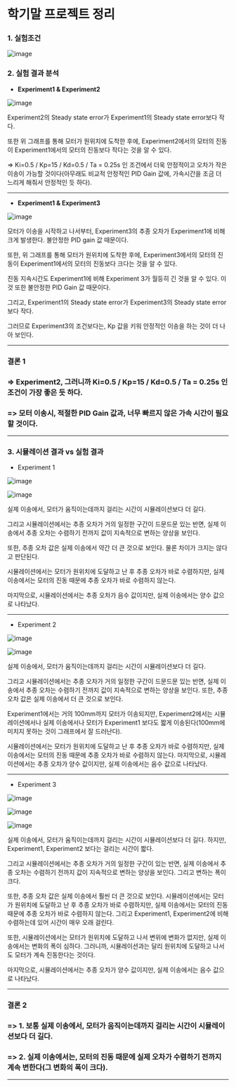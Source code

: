 # 학기말 프로젝트 정리

### 1. 실험조건
![image](https://user-images.githubusercontent.com/108641325/205651220-c538f950-54aa-44fc-9d3c-a847421e30cc.png)



### 2. 실험 결과 분석

- **Experiment1 & Experiment2**

![image](https://user-images.githubusercontent.com/108641325/205651922-7400d91d-4e35-4fd6-93df-9f40d083eece.png)

Experiment2의 Steady state error가 Experiment1의 Steady state error보다 작다. 

또한 위 그래프를 통해 모터가 원위치에 도착한 후에, Experiment2에서의 모터의 진동이 Experiment1에서의 모터의 진동보다 작다는 것을 알 수 있다. 

=> Ki=0.5 / Kp=15 / Kd=0.5 / Ta = 0.25s 인 조건에서 더욱 안정적이고 오차가 작은 이송이 가능할 것이다(아무래도 비교적 안정적인 PID Gain 값에, 가속시간을 조금 더 느리게 
해줘서 안정적인 듯 하다).

---

- **Experiment1 & Experiment3**

![image](https://user-images.githubusercontent.com/108641325/205652480-8b2199e1-9119-49eb-9d97-2f761b5983a0.png)

모터가 이송을 시작하고 나서부터, Experiment3의 추종 오차가 Experiment1에 비해 크게 발생한다. 불안정한 PID gain 값 때문이다. 

또한, 위 그래프를 통해 모터가 원위치에 도착한 후에, Experiment3에서의 모터의 진동이 Experiment1에서의 모터의 진동보다 크다는 것을 알 수 있다. 

진동 지속시간도 Experiment1에 비해 Experiment 3가 월등히 긴 것을 알 수 있다. 이것 또한 불안정한 PID Gain 값 때문이다. 

그리고, Experiment1의 Steady state error가 Experiment3의 Steady state error보다 작다. 

그러므로 Experiment3의 조건보다는, Kp 값을 키워 안정적인 이송을 하는 것이 더 나아 보인다. 

---
### 결론 1

### => Experiment2, 그러니까 Ki=0.5 / Kp=15 / Kd=0.5 / Ta = 0.25s 인 조건이 가장 좋은 듯 하다.

### => 모터 이송시, 적절한 PID Gain 값과, 너무 빠르지 않은 가속 시간이 필요할 것이다.

---

### 3. 시뮬레이션 결과 vs 실험 결과

- Experiment 1

![image](https://user-images.githubusercontent.com/108641325/205654624-f62649ea-0e92-447a-b746-8dfdf99b8e2b.png)

![image](https://user-images.githubusercontent.com/108641325/205654672-c9aa999e-fc64-4d47-8fb5-fe22127534e8.png)

실제 이송에서, 모터가 움직이는데까지 걸리는 시간이 시뮬레이션보다 더 길다. 

그리고 시뮬레이션에서는 추종 오차가 거의 일정한 구간이 드문드문 있는 반면, 실제 이송에서 추종 오차는 수렴하기 전까지 값이 지속적으로 변하는 양상을 보인다. 

또한, 추종 오차 값은 실제 이송에서 약간 더 큰 것으로 보인다. 물론 차이가 크지는 않다고 판단된다. 

시뮬레이션에서는 모터가 원위치에 도달하고 난 후 추종 오차가 바로 수렴하지만, 실제 이송에서는 모터의 진동 때문에 추종 오차가 바로 수렴하지 않는다. 

마지막으로, 시뮬레이션에서는 추종 오차가 음수 값이지만, 실제 이송에서는 양수 값으로 나타났다.

---

- Experiment 2

![image](https://user-images.githubusercontent.com/108641325/205655367-20a38b74-f8b5-41c9-b975-e1916cf8e86e.png)

![image](https://user-images.githubusercontent.com/108641325/205655407-e053e943-bc48-42f5-a5e9-5551957d8bdc.png)

실제 이송에서, 모터가 움직이는데까지 걸리는 시간이 시뮬레이션보다 더 길다. 

그리고 시뮬레이션에서는 추종 오차가 거의 일정한 구간이 드문드문 있는 반면, 실제 이송에서 추종 오차는 수렴하기 전까지 값이 지속적으로 변하는 양상을 보인다. 또한, 추종 오차 값은 실제 이송에서 더 큰 것으로 보인다. 

Experiment1에서는 거의 100mm까지 모터가 이송되지만, Experiment2에서는 시뮬레이션에서나 실제 이송에서나 모터가 Experiment1 보다도 짧게 이송된다(100mm에 미치지 못하는 
것이 그래프에서 잘 드러난다). 

시뮬레이션에서는 모터가 원위치에 도달하고 난 후 추종 오차가 바로 수렴하지만, 실제 이송에서는 모터의 진동 때문에 추종 오차가 바로 수렴하지 않는다. 마지막으로, 시뮬레이션에서는 추종 오차가 양수 값이지만, 실제 이송에서는 음수 값으로 나타났다.

---

- Experiment 3

![image](https://user-images.githubusercontent.com/108641325/205655633-61a74531-9248-45b0-9d50-fc354b55a4b6.png)

![image](https://user-images.githubusercontent.com/108641325/205656064-895cf743-29fb-4fe0-84df-4761d2cd7895.png)

![image](https://user-images.githubusercontent.com/108641325/205656108-43ffe491-f335-4a5d-b106-59fe00bfef2c.png)

실제 이송에서, 모터가 움직이는데까지 걸리는 시간이 시뮬레이션보다 더 길다. 하지만, Experiment1, Experiment2 보다는 걸리는 시간이 짧다. 

그리고 시뮬레이션에서는 추종 오차가 거의 일정한 구간이 있는 반면, 실제 이송에서 추종 오차는 수렴하기 전까지 값이 지속적으로 변하는 양상을 보인다. 그리고 변하는 폭이 크다. 

또한, 추종 오차 값은 실제 이송에서 훨씬 더 큰 것으로 보인다. 시뮬레이션에서는 모터가 원위치에 도달하고 난 후 추종 오차가 바로 수렴하지만, 실제 이송에서는 모터의 진동 때문에 추종 오차가 바로 수렴하지 않는다. 그리고 Experiment1, Experiment2에 비해 수렴하는데 있어 시간이 매우 오래 걸린다. 

또한, 시뮬레이션에서는 모터가 원위치에 도달하고 나서 변위에 변화가 없지만, 실제 이송에서는 변화의 폭이 심하다. 그러니까, 시뮬레이션과는 달리 원위치에 도달하고 나서도 모터가 
계속 진동한다는 것이다. 

마지막으로, 시뮬레이션에서는 추종 오차가 양수 값이지만, 실제 이송에서는 음수 값으로 나타났다.

---

### 결론 2

### => 1. 보통 실제 이송에서, 모터가 움직이는데까지 걸리는 시간이 시뮬레이션보다 더 길다.
### => 2. 실제 이송에서는, 모터의 진동 때문에 실제 오차가 수렴하기 전까지 계속 변한다(그 변화의 폭이 크다).

---
